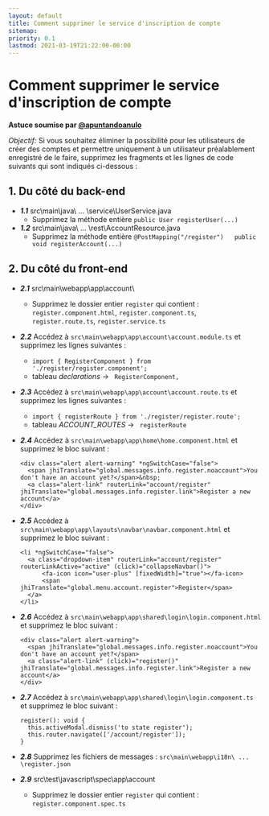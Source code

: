 ```yaml
---
layout: default
title: Comment supprimer le service d'inscription de compte
sitemap:
priority: 0.1
lastmod: 2021-03-19T21:22:00-00:00
---
```

# Comment supprimer le service d'inscription de compte

__Astuce soumise par [@apuntandoanulo](https://github.com/apuntandoanulo)__

_Objectif:_ Si vous souhaitez éliminer la possibilité pour les utilisateurs de créer des comptes et permettre uniquement à un utilisateur préalablement enregistré de le faire, supprimez les fragments et les lignes de code suivants qui sont indiqués ci-dessous :

## 1. Du côté du back-end

* ___1.1___  src\main\java\ ... \service\UserService.java
  - Supprimez la méthode entière `public User registerUser(...)`
* ___1.2___ src\main\java\ ... \rest\AccountResource.java
  - Supprimez la méthode entière `@PostMapping("/register")   public void registerAccount(...)`

## 2. Du côté du front-end

* ___2.1___ src\main\webapp\app\account\
  - Supprimez le dossier entier `register` qui contient : `register.component.html`, `register.component.ts`, `register.route.ts`, `register.service.ts`

* ___2.2___ Accédez à `src\main\webapp\app\account\account.module.ts` et supprimez les lignes suivantes :
  - ``` import { RegisterComponent } from './register/register.component'; ```
  - tableau _declarations_ -> ```  RegisterComponent, ```

* ___2.3___ Accédez à `src\main\webapp\app\account\account.route.ts` et supprimez les lignes suivantes :
  - ``` import { registerRoute } from './register/register.route'; ```
  - tableau _ACCOUNT_ROUTES_ -> ```  registerRoute ```

* ___2.4___ Accédez à `src\main\webapp\app\home\home.component.html` et supprimez le bloc suivant :

  ```
  <div class="alert alert-warning" *ngSwitchCase="false">
    <span jhiTranslate="global.messages.info.register.noaccount">You don't have an account yet?</span>&nbsp;
    <a class="alert-link" routerLink="account/register" jhiTranslate="global.messages.info.register.link">Register a new account</a>
  </div>
  ```

* ___2.5___ Accédez à `src\main\webapp\app\layouts\navbar\navbar.component.html` et supprimez le bloc suivant :
  ```
  <li *ngSwitchCase="false">
    <a class="dropdown-item" routerLink="account/register" routerLinkActive="active" (click)="collapseNavbar()">
        <fa-icon icon="user-plus" [fixedWidth]="true"></fa-icon>
        <span jhiTranslate="global.menu.account.register">Register</span>
    </a>
  </li>
  ```

* ___2.6___ Accédez à `src\main\webapp\app\shared\login\login.component.html` et supprimez le bloc suivant :
  ```
  <div class="alert alert-warning">
    <span jhiTranslate="global.messages.info.register.noaccount">You don't have an account yet?</span>
    <a class="alert-link" (click)="register()" jhiTranslate="global.messages.info.register.link">Register a new account</a>
  </div>
  ```

* ___2.7___ Accédez à `src\main\webapp\app\shared\login\login.component.ts` et supprimez le bloc suivant :
  ```
  register(): void {
    this.activeModal.dismiss('to state register');
    this.router.navigate(['/account/register']);
  }
  ```

* ___2.8___ Supprimez les fichiers de messages :  ``` src\main\webapp\i18n\ ... \register.json ```

* ___2.9___ src\test\javascript\spec\app\account
  - Supprimez le dossier entier `register` qui contient :  `register.component.spec.ts`
